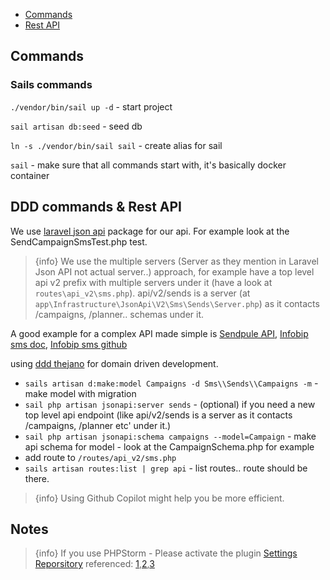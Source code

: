 - [Commands](#commands)
- [Rest API](#rest)


<a name="commands"></a>
## Commands

### Sails commands
`./vendor/bin/sail up -d` - start project

`sail artisan db:seed` - seed db

`ln -s ./vendor/bin/sail sail` - create alias for sail

`sail` - make sure that all commands start with, it's basically docker container

<a name="rest"></a>
## DDD commands & Rest API
We use [laravel json api](https://laraveljsonapi.io/docs/3.0/tutorial/02-models.html) package for our api. For example look at the SendCampaignSmsTest.php test.

>{info} We use the multiple servers (Server as they mention in Laravel Json API not actual server..) approach, for example have a top level api v2 prefix with multiple servers under it (have a look at `routes\api_v2\sms.php`). api/v2/sends is a server (at `app\Infrastructure\JsonApi\V2\Sms\Sends\Server.php`) as it contacts /campaigns, /planner.. schemas under it.

A good example for a complex API made simple is [Sendpule API](https://sendpulse.com/integrations/api/chatbot/telegram#/),
[Infobip sms doc](https://www.infobip.com/docs/api/channels/sms/sms-messaging/outbound-sms/send-sms-message), [Infobip sms github]()

using [ddd thejano](https://ddd.thejano.com/guide/installation.html) for domain driven development.

- `sails artisan d:make:model Campaigns -d Sms\\Sends\\Campaigns -m` - make model with migration
- `sail php artisan jsonapi:server sends` - (optional) if you need a new top level api endpoint (like api/v2/sends is a server as it contacts /campaigns, /planner etc' under it.)
- `sail php artisan jsonapi:schema campaigns --model=Campaign` - make api schema for model - look at the CampaignSchema.php for example
- add route to `/routes/api_v2/sms.php`
- `sails artisan routes:list | grep api` - list routes.. route should be there.


>{info} Using Github Copilot might help you be more efficient.


## Notes

>{info} If you use PHPStorm - Please activate the plugin [Settings Reporsitory](https://plugins.jetbrains.com/plugin/7566-settings-repository) referenced: [1](https://stackoverflow.com/a/17049458/21736297),[2](https://www.jetbrains.com/help/phpstorm/sharing-your-ide-settings.html#settings-repository),[3](https://intellij-support.jetbrains.com/hc/en-us/articles/206544839)